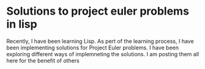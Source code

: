# Solutions to project euler problems in lisp

Recently, I have been learning Lisp. As pert of the learning process, I have been implementing solutions for Project Euler problems. I have been exploring different ways of implemneting the solutions. I am posting them all here for the benefit of others
